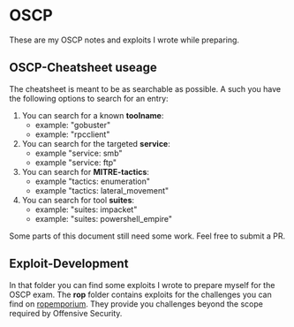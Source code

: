 # OSCP

These are my OSCP notes and exploits I wrote while preparing.

## OSCP-Cheatsheet useage

The cheatsheet is meant to be as searchable as possible.
A such you have the following options to search for an entry:

1. You can search for a known **toolname**:
	- example: "gobuster"
	- example: "rpcclient"
2. You can search for the targeted **service**:
	- example "service: smb"
	- example "service: ftp"
3. You can search for **MITRE-tactics**:
	- example "tactics: enumeration"
	- example "tactics: lateral_movement"
4. You can search for tool **suites**:
	- example: "suites: impacket"
	- example: "suites: powershell_empire"

Some parts of this document still need some work. Feel free to submit a PR.


## Exploit-Development

In that folder you can find some exploits I wrote to prepare myself for the OSCP exam.
The **rop** folder contains exploits for the challenges you can find on [ropemporium](https://ropemporium.com/).
They provide you challenges beyond the scope required by Offensive Security.



